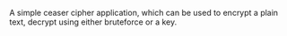 A simple ceaser cipher application, which can be used to encrypt a plain text, decrypt using either bruteforce or a key.